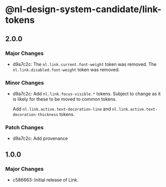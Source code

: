 # @nl-design-system-candidate/link-tokens

## 2.0.0

### Major Changes

- d9a7c2c: The `nl.link.current.font-weight` token was removed.
  The `nl.link.disabled.font-weight` token was removed.

### Minor Changes

- d9a7c2c: Add `nl.link.focus-visible.*` tokens. Subject to change as it is likely for these to be moved to common tokens.

  Add `nl.link.active.text-decoration-line` and `nl.link.active.text-decoration-thickness` tokens.

### Patch Changes

- d9a7c2c: Add provenance

## 1.0.0

### Major Changes

- c586663: Initial release of Link.
